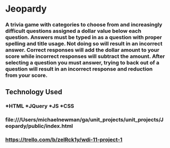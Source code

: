 # Jeopardy 

### A trivia game with categories to choose from and increasingly difficult questions assigned a dollar value below each question. Answers must be typed in as a question with proper spelling and title usage. Not doing so will result in an incorrect answer. Correct responses will add the dollar amount to your score while incorrect responses will subtract the amount. After selecting a question you must answer, trying to back out of a question will result in an incorrect response and reduction from your score.

## Technology Used
### *HTML *JQuery *JS *CSS

### file:///Users/michaelnewman/ga/unit_projects/unit_projects/Jeopardy/public/index.html

### https://trello.com/b/zelRck1y/wdi-11-project-1